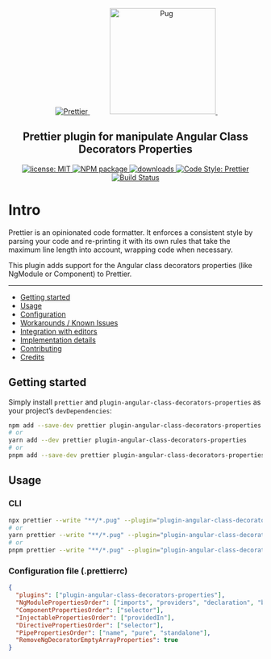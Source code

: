 <p align="center">
  &nbsp;&nbsp;&nbsp;&nbsp;
  <a href="https://prettier.io" target="_blank">
    <img alt="Prettier" src="https://cdn.rawgit.com/prettier/prettier-logo/master/images/prettier-icon-light.svg">
  </a>
  &nbsp;&nbsp;&nbsp;&nbsp;
  &nbsp;&nbsp;&nbsp;&nbsp;
  <a href="https://pugjs.org" target="_blank">
    <img alt="Pug" src="https://cdn.rawgit.com/pugjs/pug-logo/eec436cee8fd9d1726d7839cbe99d1f694692c0c/SVG/pug-final-logo-_-colour-128.svg" height="210">
  </a>
  &nbsp;&nbsp;&nbsp;&nbsp;
</p>

<h2 align="center">Prettier plugin for manipulate Angular Class Decorators Properties</h2>


<p align="center">
  <a href="https://github.com/launcelot66/prettier-plugin-angular-class-decorators/blob/main/LICENSE">
    <img alt="license: MIT" src="https://img.shields.io/github/license/launcelot66/prettier-plugin-angular-class-decorators.svg?style=flat-square">
  </a>
  <a href="https://www.npmjs.com/package/plugin-angular-class-decorators-properties" target="_blank">
    <img alt="NPM package" src="https://img.shields.io/npm/v/plugin-angular-class-decorators-properties.svg?style=flat-square">
  </a>
  <a href="https://www.npmjs.com/package/plugin-angular-class-decorators-properties" target="_blank">
    <img alt="downloads" src="https://img.shields.io/npm/dt/plugin-angular-class-decorators-properties.svg?style=flat-square">
  </a>
  <a href="https://prettier.io" target="_blank">
    <img alt="Code Style: Prettier" src="https://img.shields.io/badge/code_style-prettier-ff69b4.svg?style=flat-square">
  </a>
  <a href="https://github.com/launcelot66/plugin-angular-class-decorators/actions/workflows/ci.yml">
    <img alt="Build Status" src="https://github.com/launcelot66/plugin-angular-class-decorators/actions/workflows/ci.yml/badge.svg?branch=main">
  </a>
</p>

# Intro

Prettier is an opinionated code formatter. It enforces a consistent style by parsing your code and re-printing it with its own rules that take the maximum line length into account, wrapping code when necessary.

This plugin adds support for the Angular class decorators properties (like NgModule or Component) to Prettier.

---

- [Getting started](#getting-started)
- [Usage](#usage)
- [Configuration](#configuration)
- [Workarounds / Known Issues](#workarounds--known-issues)
- [Integration with editors](#integration-with-editors)
- [Implementation details](#implementation-details)
- [Contributing](#contributing)
- [Credits](#credits)

## Getting started

Simply install `prettier` and `plugin-angular-class-decorators-properties` as your project’s `devDependencies`:

```bash
npm add --save-dev prettier plugin-angular-class-decorators-properties
# or
yarn add --dev prettier plugin-angular-class-decorators-properties
# or
pnpm add --save-dev prettier plugin-angular-class-decorators-properties
```


## Usage

### CLI

```bash
npx prettier --write "**/*.pug" --plugin="plugin-angular-class-decorators-properties"
# or
yarn prettier --write "**/*.pug" --plugin="plugin-angular-class-decorators-properties"
# or
pnpm prettier --write "**/*.pug" --plugin="plugin-angular-class-decorators-properties"
```

### Configuration file (.prettierrc)

```json
{
  "plugins": ["plugin-angular-class-decorators-properties"],
  "NgModulePropertiesOrder": ["imports", "providers", "declaration", "bootstrap", "exports"],
  "ComponentPropertiesOrder": ["selector"],
  "InjectablePropertiesOrder": ["providedIn"],
  "DirectivePropertiesOrder": ["selector"],
  "PipePropertiesOrder": ["name", "pure", "standalone"],
  "RemoveNgDecoratorEmptyArrayProperties": true
}
```
